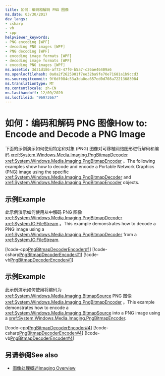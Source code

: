 ```yaml
---
title: 如何：编码和解码 PNG 图像
ms.date: 03/30/2017
dev_langs:
- csharp
- vb
- cpp
helpviewer_keywords:
- PNG encoding [WPF]
- decoding PNG images [WPF]
- PNG decoding [WPF]
- encoding image formats [WPF]
- decoding image formats [WPF]
- encoding PNG images [WPF]
ms.assetid: 3d31d186-af73-47f0-b5a7-c26ae46409a6
ms.openlocfilehash: 0a0a2f2625901f7ee32ba9fe70e71681a1b9ccd3
ms.sourcegitcommit: 9f6df084c53a3da0ea657ed0d708a72213683084
ms.translationtype: MT
ms.contentlocale: zh-CN
ms.lasthandoff: 12/09/2020
ms.locfileid: "96973667"
---
```

# <a name="how-to-encode-and-decode-a-png-image"></a><span data-ttu-id="627d3-102">如何：编码和解码 PNG 图像</span><span class="sxs-lookup"><span data-stu-id="627d3-102">How to: Encode and Decode a PNG Image</span></span>
<span data-ttu-id="627d3-103">下面的示例演示如何使用特定和对象 (PNG) 图像对可移植网络图形进行解码和编码 <xref:System.Windows.Media.Imaging.PngBitmapDecoder> <xref:System.Windows.Media.Imaging.PngBitmapEncoder> 。</span><span class="sxs-lookup"><span data-stu-id="627d3-103">The following examples show how to decode and encode a Portable Network Graphics (PNG) image using the specific <xref:System.Windows.Media.Imaging.PngBitmapDecoder> and <xref:System.Windows.Media.Imaging.PngBitmapEncoder> objects.</span></span>  
  
## <a name="example"></a><span data-ttu-id="627d3-104">示例</span><span class="sxs-lookup"><span data-stu-id="627d3-104">Example</span></span>  
 <span data-ttu-id="627d3-105">此示例演示如何使用从中解码 PNG 图像 <xref:System.Windows.Media.Imaging.PngBitmapDecoder> <xref:System.IO.FileStream> 。</span><span class="sxs-lookup"><span data-stu-id="627d3-105">This example demonstrates how to decode a PNG image using a <xref:System.Windows.Media.Imaging.PngBitmapDecoder> from a <xref:System.IO.FileStream>.</span></span>  
  
 [!code-cpp[PngBitmapDecoderEncoder#1](~/samples/snippets/cpp/VS_Snippets_Wpf/PngBitmapDecoderEncoder/CPP/PngEncoderDecoder.cpp#1)]
 [!code-csharp[PngBitmapDecoderEncoder#1](~/samples/snippets/csharp/VS_Snippets_Wpf/PngBitmapDecoderEncoder/CSharp/PngEncoderDecoder.cs#1)]
 [!code-vb[PngBitmapDecoderEncoder#1](~/samples/snippets/visualbasic/VS_Snippets_Wpf/PngBitmapDecoderEncoder/VB/PngEncoderDecoder.vb#1)]  
  
## <a name="example"></a><span data-ttu-id="627d3-106">示例</span><span class="sxs-lookup"><span data-stu-id="627d3-106">Example</span></span>  
 <span data-ttu-id="627d3-107">此示例演示如何使用将编码为 <xref:System.Windows.Media.Imaging.BitmapSource> PNG 图像 <xref:System.Windows.Media.Imaging.PngBitmapEncoder> 。</span><span class="sxs-lookup"><span data-stu-id="627d3-107">This example demonstrates how to encode a <xref:System.Windows.Media.Imaging.BitmapSource> into a PNG image using a <xref:System.Windows.Media.Imaging.PngBitmapEncoder>.</span></span>  
  
 [!code-cpp[PngBitmapDecoderEncoder#4](~/samples/snippets/cpp/VS_Snippets_Wpf/PngBitmapDecoderEncoder/CPP/PngEncoderDecoder.cpp#4)]
 [!code-csharp[PngBitmapDecoderEncoder#4](~/samples/snippets/csharp/VS_Snippets_Wpf/PngBitmapDecoderEncoder/CSharp/PngEncoderDecoder.cs#4)]
 [!code-vb[PngBitmapDecoderEncoder#4](~/samples/snippets/visualbasic/VS_Snippets_Wpf/PngBitmapDecoderEncoder/VB/PngEncoderDecoder.vb#4)]  
  
## <a name="see-also"></a><span data-ttu-id="627d3-108">另请参阅</span><span class="sxs-lookup"><span data-stu-id="627d3-108">See also</span></span>

- [<span data-ttu-id="627d3-109">图像处理概述</span><span class="sxs-lookup"><span data-stu-id="627d3-109">Imaging Overview</span></span>](imaging-overview.md)
